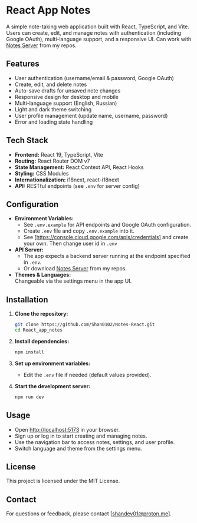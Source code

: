 # React App Notes

A simple note-taking web application built with React, TypeScript, and Vite. Users can create, edit, and manage notes with authentication (including Google OAuth), multi-language support, and a responsive UI.
Can work with [Notes Server](https://github.com/Shan0102/Notes-Server.git) from my repos.

## Features

-   User authentication (username/email & password, Google OAuth)
-   Create, edit, and delete notes
-   Auto-save drafts for unsaved note changes
-   Responsive design for desktop and mobile
-   Multi-language support (English, Russian)
-   Light and dark theme switching
-   User profile management (update name, username, password)
-   Error and loading state handling

## Tech Stack

-   **Frontend:** React 19, TypeScript, Vite
-   **Routing:** React Router DOM v7
-   **State Management:** React Context API, React Hooks
-   **Styling:** CSS Modules
-   **Internationalization:** i18next, react-i18next
-   **API:** RESTful endpoints (see `.env` for server config)

## Configuration

-   **Environment Variables:**
    -   See `.env.example` for API endpoints and Google OAuth configuration.
    -   Create `.env` file and copy `.env.example` into it.
    -   See [https://console.cloud.google.com/apis/credentials] and create your own.
        Then change user id in `.env`
-   **API Server:**
    -   The app expects a backend server running at the endpoint specified in `.env`.
    -   Or download [Notes Server](https://github.com/Shan0102/Notes-Server.git) from my repos.
-   **Themes & Languages:**  
    Changeable via the settings menu in the app UI.

## Installation

1. **Clone the repository:**

    ```sh
    git clone https://github.com/Shan0102/Notes-React.git
    cd React_app_notes
    ```

2. **Install dependencies:**

    ```sh
    npm install
    ```

3. **Set up environment variables:**

    - Edit the `.env` file if needed (default values provided).

4. **Start the development server:**
    ```sh
    npm run dev
    ```

## Usage

-   Open [http://localhost:5173](http://localhost:5173) in your browser.
-   Sign up or log in to start creating and managing notes.
-   Use the navigation bar to access notes, settings, and user profile.
-   Switch language and theme from the settings menu.

## License

This project is licensed under the MIT License.

## Contact

For questions or feedback, please contact [shandev01@proton.me].
